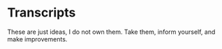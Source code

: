 # Transcripts
These are just ideas, I do not own them. Take them, inform yourself, and make improvements.

